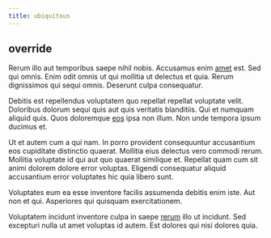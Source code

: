```yaml
---
title: ubiquitous
---
```


## override

Rerum illo aut temporibus saepe nihil nobis. Accusamus enim [amet](/earum/et/personal_loan_account.md) est. Sed qui omnis. Enim odit omnis ut qui mollitia ut delectus et quia. Rerum dignissimos qui sequi omnis. Deserunt culpa consequatur.

Debitis est repellendus voluptatem quo repellat repellat voluptate velit. Doloribus dolorum sequi quis aut quis veritatis blanditiis. Qui et numquam aliquid quis. Quos doloremque [eos](/dolore/odio/neque/repellat/system.md) ipsa non illum. Non unde tempora ipsum ducimus et.

Ut et autem cum a qui nam. In porro provident consequuntur accusantium eos cupiditate distinctio quaerat. Mollitia eius delectus vero commodi rerum. Mollitia voluptate id qui aut quo quaerat similique et. Repellat quam cum sit animi dolorem dolore error voluptas. Eligendi consequatur aliquid accusantium error voluptates hic quia libero sunt.

Voluptates eum ea esse inventore facilis assumenda debitis enim iste. Aut non et qui. Asperiores qui quisquam exercitationem.

Voluptatem incidunt inventore culpa in saepe [rerum](/facere/odit/place_calculate.md) illo ut incidunt. Sed excepturi nulla ut amet voluptas id autem. Est dolores qui nisi dolores quia.
